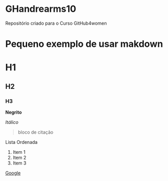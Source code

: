 # GHandrearms10
Repositório criado para o Curso GitHub4women

# Pequeno exemplo de usar makdown

# H1
## H2
### H3



**Negrito**

*Itálico*

> bloco de citação

Lista Ordenada
1. Item 1
2. Item 2
3. Item 3

[Google](http://google.com)
